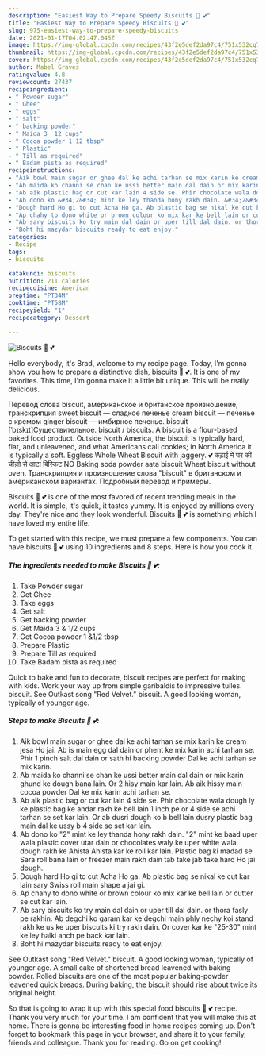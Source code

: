```yaml
---
description: "Easiest Way to Prepare Speedy Biscuits 🍪 💕"
title: "Easiest Way to Prepare Speedy Biscuits 🍪 💕"
slug: 975-easiest-way-to-prepare-speedy-biscuits
date: 2021-01-17T04:02:47.045Z
image: https://img-global.cpcdn.com/recipes/43f2e5def2da97c4/751x532cq70/biscuits-🍪-💕-recipe-main-photo.jpg
thumbnail: https://img-global.cpcdn.com/recipes/43f2e5def2da97c4/751x532cq70/biscuits-🍪-💕-recipe-main-photo.jpg
cover: https://img-global.cpcdn.com/recipes/43f2e5def2da97c4/751x532cq70/biscuits-🍪-💕-recipe-main-photo.jpg
author: Mabel Graves
ratingvalue: 4.8
reviewcount: 27437
recipeingredient:
- " Powder sugar"
- " Ghee"
- " eggs"
- " salt"
- " backing powder"
- " Maida 3  12 cups"
- " Cocoa powder 1 12 tbsp"
- " Plastic"
- " Till as required"
- " Badam pista as required"
recipeinstructions:
- "Aik bowl main sugar or ghee dal ke achi tarhan se mix karin ke cream jesa Ho jai. Ab is main egg dal dain or phent ke mix karin achi tarhan se. Phir 1 pinch salt dal dain or sath hi backing powder Dal ke achi tarhan se mix karin."
- "Ab maida ko channi se chan ke ussi better main dal dain or mix karin ghund ke dough bana lain. Or 2 hisy main kar lain. Ab aik hissy main cocoa powder Dal ke mix karin achi tarhan se."
- "Ab aik plastic bag or cut kar lain 4 side se. Phir chocolate wala dough ly ke plastic bag ke andar rakh ke bell lain 1 inch pe or 4 side se achi tarhan se set kar lain. Or ab dusri dough ko b bell lain dusry plastic bag main dal ke ussy b 4 side se set kar lain."
- "Ab dono ko &#34;2&#34; mint ke ley thanda hony rakh dain. &#34;2&#34; mint ke baad uper wala plastic cover utar dain or chocolates waly ke uper white wala dough rakh ke Ahista Ahista kar ke roll kar lain. Plastic bag ki madad se Sara roll bana lain or freezer main rakh dain tab take jab take hard Ho jai dough."
- "Dough hard Ho gi to cut Acha Ho ga. Ab plastic bag se nikal ke cut kar lain sary Swiss roll main shape a jai gi."
- "Ap chahy to dono white or brown colour ko mix kar ke bell lain or cutter se cut kar lain."
- "Ab sary biscuits ko try main dal dain or uper till dal dain. or thora fasly pe rakhin. Ab degchi ko garam kar ke degchi main phly nechy koi stand rakh ke us ke uper biscuits ki try rakh dain. Or cover kar ke &#34;25-30&#34; mint ke ley halki anch pe back kar lain."
- "Boht hi mazydar biscuits ready to eat enjoy."
categories:
- Recipe
tags:
- biscuits

katakunci: biscuits 
nutrition: 211 calories
recipecuisine: American
preptime: "PT34M"
cooktime: "PT58M"
recipeyield: "1"
recipecategory: Dessert

---
```



![Biscuits 🍪 💕](https://img-global.cpcdn.com/recipes/43f2e5def2da97c4/751x532cq70/biscuits-🍪-💕-recipe-main-photo.jpg)

Hello everybody, it's Brad, welcome to my recipe page. Today, I'm gonna show you how to prepare a distinctive dish, biscuits 🍪 💕. It is one of my favorites. This time, I'm gonna make it a little bit unique. This will be really delicious.

Перевод слова biscuit, американское и британское произношение, транскрипция sweet biscuit — сладкое печенье cream biscuit — печенье с кремом ginger biscuit — имбирное печенье. biscuit [ˈbɪskɪt]Существительное. biscuit / biscuits. A biscuit is a flour-based baked food product. Outside North America, the biscuit is typically hard, flat, and unleavened, and what Americans call cookies; in North America it is typically a soft. Eggless Whole Wheat Biscuit with jaggery. 💕 कढ़ाई मे घर की चीज़ो से आटा बिस्किट NO Baking soda powder aata biscuit Wheat biscuit without oven. Транскрипция и произношение слова &#34;biscuit&#34; в британском и американском вариантах. Подробный перевод и примеры.

Biscuits 🍪 💕 is one of the most favored of recent trending meals in the world. It is simple, it's quick, it tastes yummy. It is enjoyed by millions every day. They're nice and they look wonderful. Biscuits 🍪 💕 is something which I have loved my entire life.


To get started with this recipe, we must prepare a few components. You can have biscuits 🍪 💕 using 10 ingredients and 8 steps. Here is how you cook it.

<!--inarticleads1-->

##### The ingredients needed to make Biscuits 🍪 💕:

1. Take  Powder sugar
1. Get  Ghee
1. Take  eggs
1. Get  salt
1. Get  backing powder
1. Get  Maida 3 &amp; 1/2 cups
1. Get  Cocoa powder 1 &amp;1/2 tbsp
1. Prepare  Plastic
1. Prepare  Till as required
1. Take  Badam pista as required


Quick to bake and fun to decorate, biscuit recipes are perfect for making with kids. Work your way up from simple garibaldis to impressive tuiles. biscuit. See Outkast song &#34;Red Velvet.&#34; biscuit. A good looking woman, typically of younger age. 

<!--inarticleads2-->

##### Steps to make Biscuits 🍪 💕:

1. Aik bowl main sugar or ghee dal ke achi tarhan se mix karin ke cream jesa Ho jai. Ab is main egg dal dain or phent ke mix karin achi tarhan se. Phir 1 pinch salt dal dain or sath hi backing powder Dal ke achi tarhan se mix karin.
1. Ab maida ko channi se chan ke ussi better main dal dain or mix karin ghund ke dough bana lain. Or 2 hisy main kar lain. Ab aik hissy main cocoa powder Dal ke mix karin achi tarhan se.
1. Ab aik plastic bag or cut kar lain 4 side se. Phir chocolate wala dough ly ke plastic bag ke andar rakh ke bell lain 1 inch pe or 4 side se achi tarhan se set kar lain. Or ab dusri dough ko b bell lain dusry plastic bag main dal ke ussy b 4 side se set kar lain.
1. Ab dono ko &#34;2&#34; mint ke ley thanda hony rakh dain. &#34;2&#34; mint ke baad uper wala plastic cover utar dain or chocolates waly ke uper white wala dough rakh ke Ahista Ahista kar ke roll kar lain. Plastic bag ki madad se Sara roll bana lain or freezer main rakh dain tab take jab take hard Ho jai dough.
1. Dough hard Ho gi to cut Acha Ho ga. Ab plastic bag se nikal ke cut kar lain sary Swiss roll main shape a jai gi.
1. Ap chahy to dono white or brown colour ko mix kar ke bell lain or cutter se cut kar lain.
1. Ab sary biscuits ko try main dal dain or uper till dal dain. or thora fasly pe rakhin. Ab degchi ko garam kar ke degchi main phly nechy koi stand rakh ke us ke uper biscuits ki try rakh dain. Or cover kar ke &#34;25-30&#34; mint ke ley halki anch pe back kar lain.
1. Boht hi mazydar biscuits ready to eat enjoy.


See Outkast song &#34;Red Velvet.&#34; biscuit. A good looking woman, typically of younger age. A small cake of shortened bread leavened with baking powder. Rolled biscuits are one of the most popular baking-powder leavened quick breads. During baking, the biscuit should rise about twice its original height. 

So that is going to wrap it up with this special food biscuits 🍪 💕 recipe. Thank you very much for your time. I am confident that you will make this at home. There is gonna be interesting food in home recipes coming up. Don't forget to bookmark this page in your browser, and share it to your family, friends and colleague. Thank you for reading. Go on get cooking!
